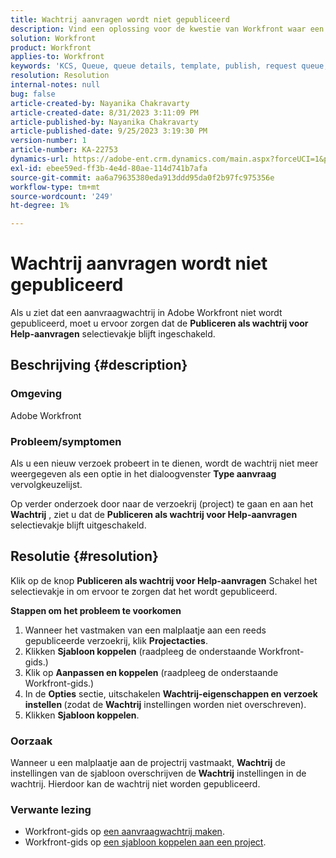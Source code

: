 ```yaml
---
title: Wachtrij aanvragen wordt niet gepubliceerd
description: Vind een oplossing voor de kwestie van Workfront waar een Rij van het Verzoek niet gepubliceerd na het voorleggen van een nieuw verzoek wordt.
solution: Workfront
product: Workfront
applies-to: Workfront
keywords: 'KCS, Queue, queue details, template, publish, request queue, new request '
resolution: Resolution
internal-notes: null
bug: false
article-created-by: Nayanika Chakravarty
article-created-date: 8/31/2023 3:11:09 PM
article-published-by: Nayanika Chakravarty
article-published-date: 9/25/2023 3:19:30 PM
version-number: 1
article-number: KA-22753
dynamics-url: https://adobe-ent.crm.dynamics.com/main.aspx?forceUCI=1&pagetype=entityrecord&etn=knowledgearticle&id=2d4c8498-1048-ee11-be6d-6045bd006e5a
exl-id: ebee59ed-ff3b-4e4d-80ae-114d741b7afa
source-git-commit: aa6a79635380eda913ddd95da0f2b97fc975356e
workflow-type: tm+mt
source-wordcount: '249'
ht-degree: 1%

---
```


# Wachtrij aanvragen wordt niet gepubliceerd


Als u ziet dat een aanvraagwachtrij in Adobe Workfront niet wordt gepubliceerd, moet u ervoor zorgen dat de <b>Publiceren als wachtrij voor Help-aanvragen</b> selectievakje blijft ingeschakeld.

## Beschrijving {#description}


### Omgeving

Adobe Workfront

### Probleem/symptomen

Als u een nieuw verzoek probeert in te dienen, wordt de wachtrij niet meer weergegeven als een optie in het dialoogvenster <b>Type aanvraag</b> vervolgkeuzelijst.

Op verder onderzoek door naar de verzoekrij (project) te gaan en aan het <b>Wachtrij</b> , ziet u dat de <b>Publiceren als wachtrij voor Help-aanvragen</b> selectievakje blijft uitgeschakeld.


## Resolutie {#resolution}


Klik op de knop <b>Publiceren als wachtrij voor Help-aanvragen</b> Schakel het selectievakje in om ervoor te zorgen dat het wordt gepubliceerd.

<b>Stappen om het probleem te voorkomen</b>

1. Wanneer het vastmaken van een malplaatje aan een reeds gepubliceerde verzoekrij, klik <b>Projectacties</b>.
2. Klikken <b>Sjabloon koppelen</b> (raadpleeg de onderstaande Workfront-gids.)
3. Klik op <b>Aanpassen en koppelen</b> (raadpleeg de onderstaande Workfront-gids.)
4. In de <b>Opties</b> sectie, uitschakelen <b>Wachtrij-eigenschappen en verzoek instellen </b>(zodat de <b>Wachtrij</b> instellingen worden niet overschreven).
5. Klikken <b>Sjabloon koppelen</b>.


### Oorzaak

Wanneer u een malplaatje aan de projectrij vastmaakt, <b>Wachtrij</b> de instellingen van de sjabloon overschrijven de <b>Wachtrij</b> instellingen in de wachtrij. Hierdoor kan de wachtrij niet worden gepubliceerd.

### Verwante lezing

- Workfront-gids op [een aanvraagwachtrij maken](https://experienceleague.adobe.com/docs/workfront/using/manage-work/requests/create-and-manage-request-queues/create-request-queue.html).
- Workfront-gids op [een sjabloon koppelen aan een project](https://experienceleague.adobe.com/docs/workfront/using/manage-work/projects/create-and-manage-project-templates/attach-template-to-project.html).
